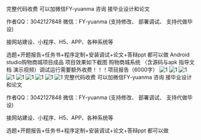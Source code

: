完整代码收费 可以加微信FY-yuanma 咨询 接毕业设计和论文

作者QQ：3042127848 微信：FY-yuanma (支持修改、 部署调试、 支持代做毕设)

接网站建设、小程序、H5、APP、各种系统等

选题+开题报告+任务书+程序定制+安装调试+论文+答辩ppt 都可以做
Android studio购物商城项目成品   项目效果如下截图
购物商城系统   （含源码与apk 指导文档 演示视频）调试运行需要额外收费！！！项目报告（6000字）
![1](https://github.com/Good-Night-Unicorn/Android-studio_Shopping-mall-system/assets/84435241/69c4857a-145a-4e6c-bbf4-b4a40229facd)
![1](https://github.com/Good-Night-Unicorn/Android-studio_Shopping-mall-system/assets/84435241/54da588d-431d-41e5-9bd7-225fce88c9d6)
![1](https://github.com/Good-Night-Unicorn/Android-studio_Shopping-mall-system/assets/84435241/22e424b5-b89a-42ea-a5fd-6e739c50db42)
![1](https://github.com/Good-Night-Unicorn/Android-studio_Shopping-mall-system/assets/84435241/af1f65b5-6690-46c5-8c75-78d9a880a933)
![1](https://github.com/Good-Night-Unicorn/Android-studio_Shopping-mall-system/assets/84435241/7ec19939-8a08-4445-aed8-037e68638a51)
![1](https://github.com/Good-Night-Unicorn/Android-studio_Shopping-mall-system/assets/84435241/a791b281-9d1e-4958-8541-c2014ec2396c)
![1](https://github.com/Good-Night-Unicorn/Android-studio_Shopping-mall-system/assets/84435241/91115435-e024-4113-82c0-af36497894fa)
![1](https://github.com/Good-Night-Unicorn/Android-studio_Shopping-mall-system/assets/84435241/d8820158-339f-4bee-8ab4-842dfec46ea5)
![1](https://github.com/Good-Night-Unicorn/Android-studio_Shopping-mall-system/assets/84435241/07a0b590-f8ef-487a-83cd-83fea8197573)
完整代码收费 可以加微信FY-yuanma 咨询 接毕业设计和论文

作者QQ：3042127848 微信：FY-yuanma (支持修改、 部署调试、 支持代做毕设)

接网站建设、小程序、H5、APP、各种系统等

选题+开题报告+任务书+程序定制+安装调试+论文+答辩ppt 都可以做
